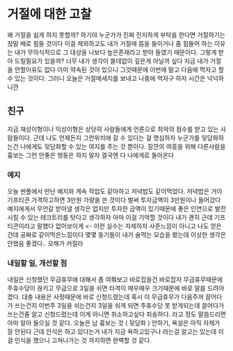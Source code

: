 # 거절에 대한 고찰

왜 거절을 쉽게 하지 못할까? 하기야 누군가가 진짜 진지하게 부탁을 한다면 거절하기는 정말 배로 힘들 것이다 이걸 제외하고도 내가 거절에 뜸을 들이거나 좀 힘들어 하는 이유는 내가 무의식적으로 그 대상을 나보다 높은존재라고 받아 들였기 때문이다. 그렇게 받아 드릴필요가 있을까? 너무 내가 생각이 쓸데없이 깊은게 아닐까 싶다 지금 내가 거절을 안할이유도 없다 이미 약속된 것이 있으니 그것때문에 이번에 말고 다음에 먹자고 할 수 있는 것이다. 그러니 오늘은 거절메세지를 보내고 나중에 먹자구 하자 시간은 넉넉하니깐

## 친구

지금 재성이형이나 익성이형은 상당히 사람들에게 언론으로 최악의 점수를 받고 있는 사람들이다. 근데 나도 언제든지 그런위치에 갈 수 있다는 걸 명심하자 누군가를 뒷담화하는건 나에게도 뒷담화할 수 있는 여지를 주는 것 뿐이다. 잠깐의 여흥을 위해 다른사람을 흉보는 그런 안좋은 행동은 하지 말자 결국엔 다 나에게로 돌아온다

### 예지

오늘 썬폴에서 만난 예지와 계속 작업도 같아하고 저녁밥도 같이먹었다. 저녁밥은 거이 기프티콘 가격하고하면 3만원 가량을 쓴 것이다 벌써 투자금액이 3만원이나 들어갔다 예지에게서 무언갈 받아낼 생각은 없지만 투자한 금액이 있기때문에 좋은 인연으로 발전시킬 수 있는 테크트리를 탓다고 생각하자 아마 이걸 기억할 것이다 내가 괜히 근데 기프티콘이라고 말했다 없어보이게 <- 이런 실수는 자제하자 사준느낌이 아니고 나도 얻은건데 공짜로 같이먹은느낌이다
몇몇 동기들이 내가 술먹는 모습을 봤는데 이상한 생각은 안했음 좋겠다.. 오해가 커질라

### 내일할 일, 개선할 점

내일은 신청했던 무급휴무에 대해서 좀 여쭤보고 바로잡을건 바로잡자 무급휴무때문에 주휴수당이 끊키고 무급으로 3일을 쉬면 타격이 매우매우 크기때문에 바로 말씀 드려야겠다. 대충 내용은 사정때문에 바로 신청드렸는데 혹시 이 무급휴무가 다음주꺼 끌어다가 쓰는건지 이번주 3일을 쉬는건지 3일을 쉬게 되면 주휴수당 못 받게되는데 끌어다가 쓰는건줄 알고 신청드렸는데 이게 아니면 취소하고싶다 죄송하다. 라고 정도 말씀드리면 아마 알아 들으실 것 같다. 
오늘은 남 흉보는 것 ( 뒷담화 ) 안하기, 욕설은 아직 자제가 잘 안된다 근데 인식은 하고 있다는거 내가 지금 욕하고있구나 라는걸 알고는 있는데 이걸 인식을 했으니 고쳐나가는 것 까지하면 완벽할 것 같다.